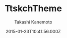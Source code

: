 ---
title: TtskchTheme
github: https://github.com/ttskch/jekyll-ttskch-theme
demo: https://ttskch.github.io/jekyll-ttskch-theme/
author: Takashi Kanemoto
ssg:
  - Jekyll
cms:
  - No Cms
date: 2015-01-23T10:41:56.000Z
github_branch: master
description: A simple and customizable theme for Jekyll.
stale: true
---